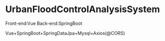 # UrbanFloodControlAnalysisSystem
Front-end:Vue   Back-end:SpringBoot 

Vue+SpringBoot+SpringDataJpa+Mysql+Axios(@CORS)
